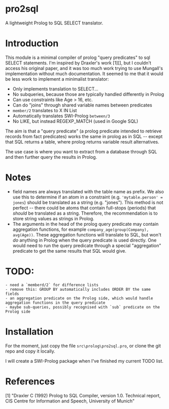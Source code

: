 # pro2sql

A lightweight Prolog to SQL SELECT translator.

# Introduction
This module is a minimal compiler of prolog "query predicates" to sql SELECT statements. I'm inspired by Draxler's work [1][], but I couldn't access his original paper, and it was too much work trying to use Mungall's implementation without much documentation. It seemed to me that it would be less work to implement a minimalist translator:

* Only implements translation to SELECT... 
* No subqueries, because those are typically handled differently in Prolog
* Can use constraints like Age > 16, etc.
* Can do "joins" through shared variable names between predicates
* `member/2` translates to X IN List
* Automatically translates SWI-Prolog `between/3`
* No LIKE, but instead REGEXP_MATCH  (used in Google SQL)

The aim is that a "query predicate" (a prolog predicate intended to retrieve records from fact predicates) works the same in prolog as in SQL -- except that SQL returns a table, where prolog returns variable result alternatives. 

The use case is where you want to extract from a database through SQL and then further query the results in Prolog.

# Notes
* field names are always translated with the table name as prefix. We also use this to determine if an atom in a constraint (e.g. `'mytable.person' = jones`) should be translated as a string (e.g. "jones"). This method is not perfect -- there could be atoms that contain full-stops (periods) that _should_ be translated as a string.  Therefore, the recommendation is to store string values as strings in Prolog.
* The arguments in the head of the prolog query predicate may contain aggregation functions, for example `company_age(group(Company), avg(Age))`.  These aggregation functions will translate to SQL, but won't _do_ anything in Prolog when the 
  query predicate is used directly. One would need to run the query predicate through a special "aggregation" predicate to get the same results that SQL would give.

# TODO:
    - need a `memberd/2` for difference lists
    - remove this: GROUP BY automatically includes ORDER BY the same fields
    - an aggregation predicate on the Prolog side, which would handle aggregation functions in the query predicate
    - maybe sub-queries, possibly recognised with `sub` predicate on the Prolog side

# Installation
For the moment, just copy the file `src\prolog\pro2sql.pro`, or clone the git repo and copy it locally.

I will create a SWI-Prolog package when I've finished my current TODO list.

# References

[1] "Draxler C (1992) Prolog to SQL Compiler, version 1.0. Technical report, CIS Centre for Information and Speech, University of Munich"
